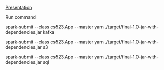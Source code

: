 [Presentation](https://onedrive.live.com/view.aspx?resid=35EA824A9571A24D!418)

Run command

spark-submit --class cs523.App --master yarn ./target/final-1.0-jar-with-dependencies.jar kafka

spark-submit --class cs523.App --master yarn ./target/final-1.0-jar-with-dependencies.jar s3

spark-submit --class cs523.App --master yarn ./target/final-1.0-jar-with-dependencies.jar sql
